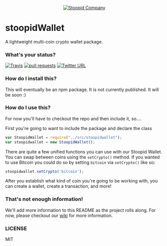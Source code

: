 <p align="center"><a href="https://kutt.it" title="kutt.it"><img src="https://stoopid.website/static/logo.67c58d89.png" alt="Stoopid Company"></a></p>

# stoopidWallet
A lightweight multi-coin crypto wallet package.

### What's your status?
[![Travis](https://travis-ci.org/StoopidCompany/stoopidWallet.svg?branch=master)](https://travis-ci.org/StoopidCompany/stoopidWallet)
[![pull requests](https://img.shields.io/badge/pull%20requests-accepting-brightgreen.svg?style=flat)](https://github.com/StoopidCompany/stoopidWallet/fork)
[![Twitter URL](https://img.shields.io/twitter/url/http/shields.io.svg?style=social)](https://twitter.com/intent/tweet?text=Check%20out%20this%20sick%20crypto%20wallet%20http%3A%2F%2Fstpd.io%2Fstpdwllt)

### How do I install this?
This will eventually be an npm package.  It is not currently published.  It will be soon :)

### How do I use this?
For now you'll have to checkout the repo and then include it, so....

First you're going to want to include the package and declare the class
```javascript
var StoopidWallet = require("../src/stoopidwallet");
var stoopidwallet = new StoopidWallet();
```

There are quite a few unified functions you can use with our Stoopid Wallet.  You can swap between coins using the `setCrypto()` method. If you wanted to use Bitcoin you could do so by setting `bitcoin` via `setCrypto()` like so:
```javascript
stoopidwallet.setCrypto('bitcoin');
```

After you establish what kind of coin you're going to be working with, you can create a wallet, create a transaction, and more! 

### That's not enough information!
We'll add more information to this README as the project rolls along.  For now, please checkout our [wiki](https://github.com/StoopidCompany/stoopidWallet/wiki) for more information.

### LICENSE
MIT
